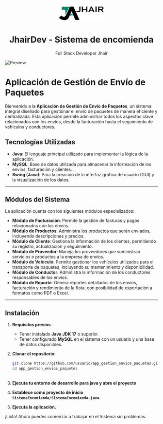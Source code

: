 <div align="center">
    <a href="https://github.com/JheysonJhair/encomienda_system.git">
      <img src="public/Logo.png" width="148px" />
    </a>
    <h1>JhairDev - Sistema de encomienda</h1>
    <p align="center">
        Full Stack Developer Jhair
    </p>
</div>


![Preview](public/preview.png)

# Aplicación de Gestión de Envío de Paquetes

Bienvenido a la **Aplicación de Gestión de Envío de Paquetes**, un sistema integral diseñado para gestionar el envío de paquetes de manera eficiente y centralizada. Esta aplicación permite administrar todos los aspectos clave relacionados con los envíos, desde la facturación hasta el seguimiento de vehículos y conductores.



## Tecnologías Utilizadas

- **Java**: El lenguaje principal utilizado para implementar la lógica de la aplicación.
- **MySQL**: Base de datos utilizada para almacenar la información de los envíos, facturación y clientes.
- **Swing (Java)**: Para la creación de la interfaz gráfica de usuario (GUI) y la visualización de los datos.


---


## Módulos del Sistema

La aplicación cuenta con los siguientes módulos especializados:

- **Módulo de Facturación**: Permite la gestión de facturas y pagos relacionados con los envíos.
- **Módulo de Productos**: Administra los productos que serán enviados, incluyendo descripciones y precios.
- **Módulo de Cliente**: Gestiona la información de los clientes, permitiendo su registro, actualización y seguimiento.
- **Módulo de Proveedor**: Maneja los proveedores que suministran servicios o productos a la empresa de envíos.
- **Módulo de Vehículo**: Permite gestionar los vehículos utilizados para el transporte de paquetes, incluyendo su mantenimiento y disponibilidad.
- **Módulo de Conductor**: Administra la información de los conductores responsables de los envíos.
- **Módulo de Reporte**: Genera reportes detallados de los envíos, facturación y rendimiento de la flota, con posibilidad de exportación a formatos como PDF o Excel.

---



## Instalación

1. **Requisitos previos**:
   - Tener instalado **Java JDK 17** o superior.
   - Tener configurado **MySQL** en el sistema con un usuario y una base de datos disponibles.

2. **Clonar el repositorio**:
   ```bash
   git clone https://github.com/usuario/app_gestion_envios_paquetes.git
   cd app_gestion_envios_paquetes
   


3. **Ejecuta tu entorno de desarrollo para java y abre el proyecto**

4. **Establece como proyecto de inicio `SistemaEncomienda/SistemaEncomienda.java`.**

5. **Ejecuta la aplicación.**

¡Listo! Ahora puedes comenzar a trabajar en el Sistema sin problemas.
